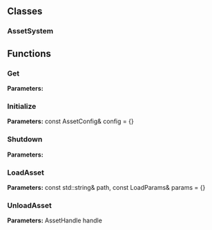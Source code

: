 
## Classes

### AssetSystem




## Functions

### Get



**Parameters:** 

### Initialize



**Parameters:** const AssetConfig& config = {}

### Shutdown



**Parameters:** 

### LoadAsset



**Parameters:** const std::string& path, const LoadParams& params = {}

### UnloadAsset



**Parameters:** AssetHandle handle
